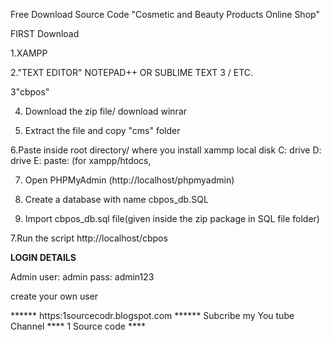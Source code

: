 Free Download Source Code "Cosmetic and Beauty Products Online Shop"

FIRST Download

1.XAMPP

2."TEXT EDITOR" NOTEPAD++ OR SUBLIME TEXT 3 / ETC.

3"cbpos"

4. Download the zip file/ download winrar

5. Extract the file and copy "cms" folder

6.Paste inside root directory/ where you install xammp local disk C: drive D: drive E: paste: (for xampp/htdocs, 

7. Open PHPMyAdmin (http://localhost/phpmyadmin)

8. Create a database with name cbpos_db.SQL

6. Import cbpos_db.sql file(given inside the zip package in SQL file folder)

7.Run the script http://localhost/cbpos

**LOGIN DETAILS** 

Admin
user: admin
pass: admin123	

create your own user


****** https:1sourcecodr.blogspot.com ******
Subcribe my You tube Channel **** 1 Source code ****
